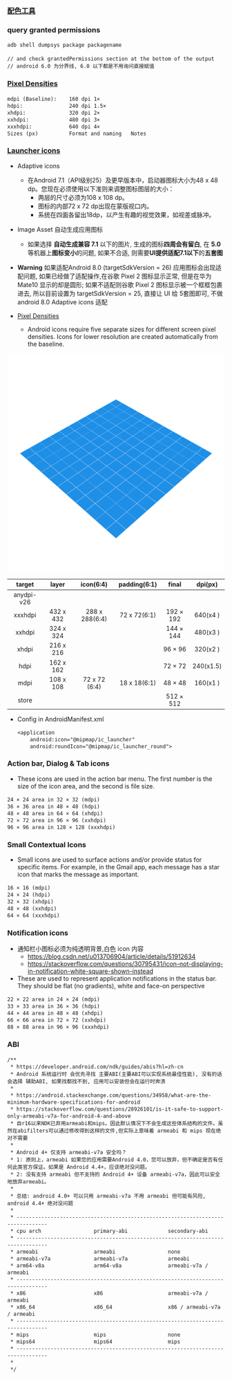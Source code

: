 ### [配色工具](https://material.io/resources/color/#!/?view.left=0&view.right=0&secondary.color=F4511E&primary.color=FF9800)

### query granted permissions
```
adb shell dumpsys package packagename

// and check grantedPermissions section at the bottom of the output
// android 6.0 为分界线, 6.0 以下都是不用询问直接赋值
```

### [Pixel Densities](http://iconhandbook.co.uk/reference/chart/android/)
```
mdpi (Baseline):	160 dpi	1×
hdpi:	            240 dpi	1.5×
xhdpi:	            320 dpi	2×
xxhdpi:	            480 dpi	3×
xxxhdpi:	        640 dpi	4×
Sizes (px)	        Format and naming	Notes
```

### [Launcher icons](https://developer.android.com/guide/practices/ui_guidelines/icon_design_adaptive)
* Adaptive icons
    * 在Android 7.1（API级别25）及更早版本中，启动器图标大小为48 x 48 dp。您现在必须使用以下准则来调整图标图层的大小：
        * 两层的尺寸必须为108 x 108 dp。
        * 图标的内部72 x 72 dp出现在蒙版视口内。
        * 系统在四面各留出18dp，以产生有趣的视觉效果，如视差或脉冲。

* Image Asset 自动生成应用图标
    * 如果选择 **自动生成兼容 7.1** 以下的图片, 生成的图标**四周会有留白**, 在 **5.0** 等机器上**图标变小**的问题, 如果不合适, 则需要**UI提供适配7.1以下**的**五套图**

* **Warning** 如果适配Android 8.0 (targetSdkVersion = 26) 应用图标会出现适配问题, 如果已经做了适配操作,在谷歌 Pixel 2 图标显示正常, 但是在华为 Mate10 显示的却是圆形; 如果不适配则谷歌 Pixel 2 图标显示被一个框框包裹进去, 
所以目前设置为 targetSdkVersion = 25, 直接让 UI 给 5套图即可, 不做 android 8.0  Adaptive icons 适配

* [Pixel Densities](http://iconhandbook.co.uk/reference/chart/android/)
    * Android icons require five separate sizes for different screen pixel densities. Icons for lower resolution are created automatically from the baseline.


![android 8.0 adaptive icons](gradle/readme/adaptive_icons.gif)

|  target  |    layer      |   icon(6:4)      |   padding(6:1)  |    final   |   dpi(px)   |
|   :-:    |      :-:      |        :-:       |       :-:       |     :-:    |     :-:     |
|anydpi-v26|               |                  |                 |            |             |
|xxxhdpi   |  432 x 432    | 288 x 288(6:4)   |  72 x 72(6:1)   |  192 × 192 |   640(x4  ) |
| xxhdpi   |  324 x 324    |                  |                 |  144 × 144 |   480(x3  ) |
|  xhdpi   |  216 x 216    |                  |                 |   96 × 96  |   320(x2  ) |
|   hdpi   |  162 x 162    |                  |                 |   72 × 72  |   240(x1.5) |
|   mdpi   |  108 x 108    |  72 x 72 (6:4)   |  18 x 18(6:1)   |   48 × 48  |   160(x1  ) |
|  store   |               |                  |                 |  512 × 512 |             |

* Config in AndroidManifest.xml
    ```
    <application
        android:icon="@mipmap/ic_launcher"
        android:roundIcon="@mipmap/ic_launcher_round">
    ```

### Action bar, Dialog & Tab icons
* These icons are used in the action bar menu. The first number is the size of the icon area, and the second is file size.
```
24 × 24 area in 32 × 32 (mdpi)
36 × 36 area in 48 × 48 (hdpi)
48 × 48 area in 64 × 64 (xhdpi)
72 × 72 area in 96 × 96 (xxhdpi)
96 × 96 area in 128 × 128 (xxxhdpi)
```

### Small Contextual Icons
* Small icons are used to surface actions and/or provide status for specific items. For example, in the Gmail app, each message has a star icon that marks the message as important.
```
16 × 16 (mdpi)
24 × 24 (hdpi)
32 × 32 (xhdpi)
48 × 48 (xxhdpi)
64 × 64 (xxxhdpi)
```

### Notification icons
* 通知栏小图标必须为纯透明背景,白色 icon 内容
    * https://blog.csdn.net/u013706904/article/details/51912634
    * https://stackoverflow.com/questions/30795431/icon-not-displaying-in-notification-white-square-shown-instead
* These are used to represent application notifications in the status bar. They should be flat (no gradients), white and face-on perspective
```
22 × 22 area in 24 × 24 (mdpi)
33 × 33 area in 36 × 36 (hdpi)
44 × 44 area in 48 × 48 (xhdpi)
66 × 66 area in 72 × 72 (xxhdpi)
88 × 88 area in 96 × 96 (xxxhdpi)
```

### ABI
```
/**
 * https://developer.android.com/ndk/guides/abis?hl=zh-cn
 * Android 系统运行时 会优先寻找 主要ABI(主要ABI可以实现系统最佳性能), 没有的话会选择 辅助ABI, 如果找都找不到, 应用可以安装但会在运行时奔溃
 *
 * https://android.stackexchange.com/questions/34958/what-are-the-minimum-hardware-specifications-for-android
 * https://stackoverflow.com/questions/28926101/is-it-safe-to-support-only-armeabi-v7a-for-android-4-and-above
 * 自r16以来NDK已弃用armeabi和mips。因此默认情况下不会生成这些体系结构的文件。虽然在abifilters可以通过修改得到这样的文件,但实际上意味着 armeabi 和 mips 现在绝对不需要
 *
 * Android 4+ 仅支持 armeabi-v7a 安全吗？
 * 1: 原则上，armeabi 如果您的应用需要Android 4.0，您可以放弃，但不确定是否有任何此类官方保证。如果是 Android 4.4+，应该绝对没问题。
 * 2: 没有支持 armeabi 但不支持的 Android 4+ 设备 armeabi-v7a，因此可以安全地放弃armeabi。
 *
 * 总结: android 4.0+ 可以只用 armeabi-v7a 不用 armeabi 但可能有风险, android 4.4+ 绝对没问题
 *
 * --------------------------------------------------------------------------------
 * cpu arch                 primary-abi             secondary-abi
 * --------------------------------------------------------------------------------
 * armeabi                  armeabi                 none
 * armeabi-v7a              armeabi-v7a             armeabi
 * arm64-v8a                arm64-v8a               armeabi-v7a / armeabi
 * --------------------------------------------------------------------------------
 * x86                      x86                     armeabi-v7a / armeabi
 * x86_64                   x86_64                  x86 / armeabi-v7a / armeabi
 * --------------------------------------------------------------------------------
 * mips                     mips                    none
 * mips64                   mips64                  mips
 * --------------------------------------------------------------------------------
 *
 */
```